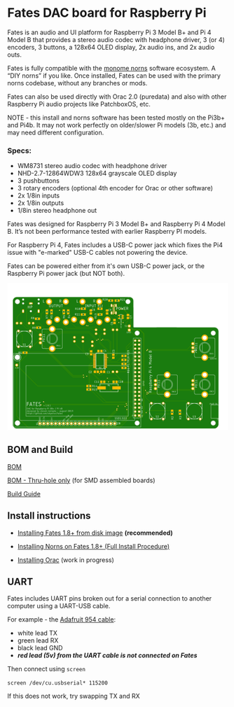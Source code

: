 # Fates DAC board for Raspberry Pi

Fates is an audio and UI platform for Raspberry Pi 3 Model B+ and Pi 4 Model B that provides a stereo audio codec with headphone driver, 3 (or 4) encoders, 3 buttons, a 128x64 OLED display, 2x audio ins, and 2x audio outs. 

Fates is fully compatible with the [monome norns](<https://github.com/monome/norns>) software ecosystem. A “DIY norns” if you like. Once installed, Fates can be used with the primary norns codebase, without any branches or mods.

Fates can also be used directly with Orac 2.0 (puredata) and also with other Raspberry Pi audio projects like PatchboxOS, etc.

NOTE - this install and norns software has been tested mostly on the Pi3b+ and Pi4b. It may not work perfectly on older/slower Pi models (3b, etc.) and may need different configuration. 

### Specs:

- WM8731 stereo audio codec with headphone driver
- NHD-2.7-12864WDW3 128x64 grayscale OLED display
- 3 pushbuttons
- 3 rotary encoders (optional 4th encoder for Orac or other software)
- 2x 1/8in inputs
- 2x 1/8in outputs
- 1/8in stereo headphone out

Fates was designed for Raspberry Pi 3 Model B+ and Raspberry Pi 4 Model B. It’s not been performance tested with earlier Raspberry PI models.

For Raspberry Pi 4, Fates includes a USB-C power jack which fixes the Pi4 issue with "e-marked" USB-C cables not powering the device.

Fates can be powered either from it's own USB-C power jack, or the Raspberry Pi power jack (but NOT both).

![<fates pcb top>](<hardware/fates1.8.1_top.png>)

## BOM and Build 

[BOM](hardware/BOM.md)  

[BOM - Thru-hole only](hardware/BOM-thruhole.md)  (for SMD assembled boards)

[Build Guide](hardware/Build.md)



## Install instructions

- [Installing Fates 1.8+ from disk image](https://github.com/okyeron/fates/blob/master/install/norns/Norns_disk_image_install.md) **(recommended)**  

- [Installing Norns on Fates  1.8+ (Full Install Procedure)](https://github.com/okyeron/fates/blob/master/install/norns/Norns_install_instructions_1.8.md)

- [Installing Orac](https://github.com/okyeron/fates/blob/master/install/orac/README.md) (work in progress) 


## UART

Fates includes UART pins broken out for a serial connection to another computer using a UART-USB cable.

For example - the [Adafruit 954 cable](https://www.adafruit.com/product/954):
- white lead TX
- green lead RX
- black lead GND
- ***red lead (5v) from the UART cable is not connected on Fates***

Then connect using `screen`

  `screen /dev/cu.usbserial* 115200`

If this does not work, try swapping TX and RX